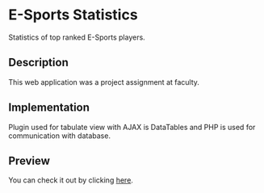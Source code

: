 # E-Sports Statistics 
Statistics of top ranked E-Sports players.

## Description
This web application was a project assignment at faculty.

## Implementation
Plugin used for tabulate view with AJAX is DataTables and PHP is used for communication with database. 

## Preview
You can check it out by clicking <a href="https://dusanradivojevic.github.io/ESportsStatisticsITEH/" target="_blank">here</a>.

